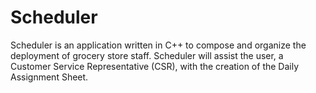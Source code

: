 # Scheduler
Scheduler is an application written in C++ to compose and organize the deployment of grocery store staff. Scheduler will assist the user, a Customer Service Representative (CSR), with the creation of the Daily Assignment Sheet.

